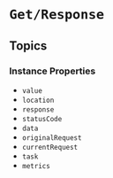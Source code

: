 # ``Get/Response``

## Topics

### Instance Properties

- ``value``
- ``location``
- ``response``
- ``statusCode``
- ``data``
- ``originalRequest``
- ``currentRequest``
- ``task``
- ``metrics``
